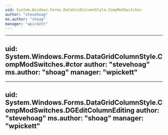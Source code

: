 ```yaml
---
uid: System.Windows.Forms.DataGridColumnStyle.CompModSwitches
author: "stevehoag"
ms.author: "shoag"
manager: "wpickett"
---
```


---
uid: System.Windows.Forms.DataGridColumnStyle.CompModSwitches.#ctor
author: "stevehoag"
ms.author: "shoag"
manager: "wpickett"
---

---
uid: System.Windows.Forms.DataGridColumnStyle.CompModSwitches.DGEditColumnEditing
author: "stevehoag"
ms.author: "shoag"
manager: "wpickett"
---
